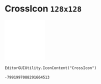 # CrossIcon `128x128`
<img src="/img/CrossIcon.png" width=128 height=128>

``` CSharp
EditorGUIUtility.IconContent("CrossIcon")
```
```
-7991997088291664513
```
